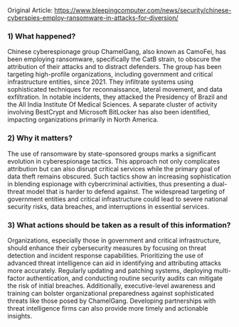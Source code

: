 Original Article: https://www.bleepingcomputer.com/news/security/chinese-cyberspies-employ-ransomware-in-attacks-for-diversion/

### 1) What happened?

Chinese cyberespionage group ChamelGang, also known as CamoFei, has been employing ransomware, specifically the CatB strain, to obscure the attribution of their attacks and to distract defenders. The group has been targeting high-profile organizations, including government and critical infrastructure entities, since 2021. They infiltrate systems using sophisticated techniques for reconnaissance, lateral movement, and data exfiltration. In notable incidents, they attacked the Presidency of Brazil and the All India Institute Of Medical Sciences. A separate cluster of activity involving BestCrypt and Microsoft BitLocker has also been identified, impacting organizations primarily in North America.

### 2) Why it matters?

The use of ransomware by state-sponsored groups marks a significant evolution in cyberespionage tactics. This approach not only complicates attribution but can also disrupt critical services while the primary goal of data theft remains obscured. Such tactics show an increasing sophistication in blending espionage with cybercriminal activities, thus presenting a dual-threat model that is harder to defend against. The widespread targeting of government entities and critical infrastructure could lead to severe national security risks, data breaches, and interruptions in essential services.

### 3) What actions should be taken as a result of this information?

Organizations, especially those in government and critical infrastructure, should enhance their cybersecurity measures by focusing on threat detection and incident response capabilities. Prioritizing the use of advanced threat intelligence can aid in identifying and attributing attacks more accurately. Regularly updating and patching systems, deploying multi-factor authentication, and conducting routine security audits can mitigate the risk of initial breaches. Additionally, executive-level awareness and training can bolster organizational preparedness against sophisticated threats like those posed by ChamelGang. Developing partnerships with threat intelligence firms can also provide more timely and actionable insights.